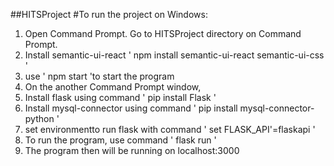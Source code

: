 ##HITSProject
 #To run the project on Windows:
 1. Open Command Prompt. Go to HITSProject directory on Command Prompt.
 2. Install semantic-ui-react ' npm install semantic-ui-react semantic-ui-css ' 
 3. use ' npm start 'to start the program
 4. On the another Command Prompt window,
 5. Install flask using command ' pip install Flask '
 6. Install mysql-connector using command ' pip install mysql-connector-python '
 7. set environmentto run flask with command ' set FLASK_API'=flaskapi '
 8. To run the program, use command ' flask run '
 9. The program then will be running on localhost:3000
